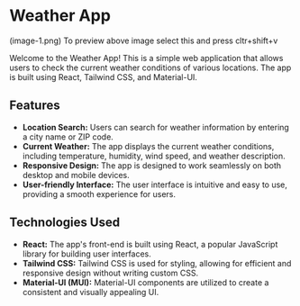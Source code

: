 # Weather App
(image-1.png)
To preview above image select this and press cltr+shift+v

Welcome to the Weather App! This is a simple web application that allows users to check the current weather conditions of various locations. The app is built using React, Tailwind CSS, and Material-UI.

## Features

- **Location Search:** Users can search for weather information by entering a city name or ZIP code.
- **Current Weather:** The app displays the current weather conditions, including temperature, humidity, wind speed, and weather description.
- **Responsive Design:** The app is designed to work seamlessly on both desktop and mobile devices.
- **User-friendly Interface:** The user interface is intuitive and easy to use, providing a smooth experience for users.

## Technologies Used

- **React:** The app's front-end is built using React, a popular JavaScript library for building user interfaces.
- **Tailwind CSS:** Tailwind CSS is used for styling, allowing for efficient and responsive design without writing custom CSS.
- **Material-UI (MUI):** Material-UI components are utilized to create a consistent and visually appealing UI.


